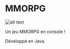 # MMORPG

![alt text](https://github.com/Nafise-Dev/Portfolio/blob/master/assets/img/mmorpg.jpeg?raw=true)

Un jeu MMORPG en console !

Développé en Java.
